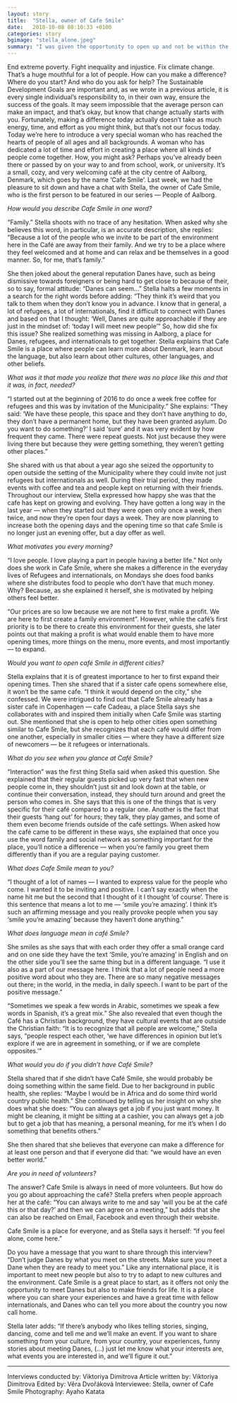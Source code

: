 ```yaml
---
layout: story
title:  "Stella, owner of Cafe Smile"
date:   2018-10-08 08:10:33 +0100
categories: story
bgimage: "stella_alone.jpeg"
summary: "I was given the opportunity to open up and not be within the setting of the Municipality but a more open one, where we could invite not just refugees but also internationals. So, we had half a year trial period with mainly free events, twice a week, with coffees and teas and again we just saw people are coming... And every time somebody came, the next time he would bring someone else, so it just kept on growing and evolving. A lot of the people here in the Café are away from their family. And we try to be a place where they feel welcomed and at home and can relax and be themselves."
---
```


End extreme poverty. Fight inequality and injustice. Fix climate change. That’s a huge mouthful for a lot of people. How can you make a difference? Where do you start? And who do you ask for help? The Sustainable Development Goals are important and, as we wrote in a previous article, it is every single individual’s responsibility to, in their own way, ensure the success of the goals. It may seem impossible that the average person can make an impact, and that’s okay, but know that change actually starts with you. Fortunately, making a difference today actually doesn’t take as much energy, time, and effort as you might think, but that’s not our focus today. Today we’re here to introduce a very special woman who has reached the hearts of people of all ages and all backgrounds. A woman who has dedicated a lot of time and effort in creating a place where all kinds of people come together. How, you might ask? Perhaps you’ve already been there or passed by on your way to and from school, work, or university. It’s a small, cozy, and very welcoming café at the city centre of Aalborg, Denmark, which goes by the name ‘Cafe Smile’. Last week, we had the pleasure to sit down and have a chat with Stella, the owner of Cafe Smile, who is the first person to be featured in our series — People of Aalborg.

*How would you describe Cafe Smile in one word?*

“Family.” Stella shoots with no trace of any hesitation. When asked why she believes this word, in particular, is an accurate description, she replies: “Because a lot of the people who we invite to be part of the environment here in the Café are away from their family. And we try to be a place where they feel welcomed and at home and can relax and be themselves in a good manner. So, for me, that’s family.”

She then joked about the general reputation Danes have, such as being dismissive towards foreigners or being hard to get close to because of their, so to say, formal attitude: “Danes can seem…” Stella halts a few moments in a search for the right words before adding: “They think it’s weird that you talk to them when they don’t know you in advance. I know that in general, a lot of refugees, a lot of internationals, find it difficult to connect with Danes and based on that I thought: ‘Well, Danes are quite approachable if they are just in the mindset of: ‘today I will meet new people’” So, how did she fix this issue? She realized something was missing in Aalborg, a place for Danes, refugees, and internationals to get together. Stella explains that Cafe Smile is a place where people can learn more about Denmark, learn about the language, but also learn about other cultures, other languages, and other beliefs.

*What was it that made you realize that there was no place like this and that it was, in fact, needed?*

“I started out at the beginning of 2016 to do once a week free coffee for refugees and this was by invitation of the Municipality.” She explains: “They said: ‘We have these people, this space and they don’t have anything to do, they don’t have a permanent home, but they have been granted asylum. Do you want to do something?’ I said ‘sure’ and it was very evident by how frequent they came. There were repeat guests. Not just because they were living there but because they were getting something, they weren’t getting other places.”

She shared with us that about a year ago she seized the opportunity to open outside the setting of the Municipality where they could invite not just refugees but internationals as well. During their trial period, they made events with coffee and tea and people kept on returning with their friends. Throughout our interview, Stella expressed how happy she was that the cafe has kept on growing and evolving. They have gotten a long way in the last year — when they started out they were open only once a week, then twice, and now they’re open four days a week. They are now planning to increase both the opening days and the opening time so that cafe Smile is no longer just an evening offer, but a day offer as well.

*What motivates you every morning?*

“I love people. I love playing a part in people having a better life.” Not only does she work in Cafe Smile, where she makes a difference in the everyday lives of Refugees and internationals, on Mondays she does food banks where she distributes food to people who don’t have that much money. Why? Because, as she explained it herself, she is motivated by helping others feel better.

“Our prices are so low because we are not here to first make a profit. We are here to first create a family environment”. However, while the café’s first priority is to be there to create this environment for their guests, she later points out that making a profit is what would enable them to have more opening times, more things on the menu, more events, and most importantly — to expand.

*Would you want to open café Smile in different cities?*

Stella explains that it is of greatest importance to her to first expand their opening times. Then she shared that if a sister cafe opens somewhere else, it won’t be the same cafe. “I think it would depend on the city,” she confessed. We were intrigued to find out that Cafe Smile already has a sister cafe in Copenhagen — cafe Cadeau, a place Stella says she collaborates with and inspired them initially when Cafe Smile was starting out. She mentioned that she is open to help other cities open something similar to Cafe Smile, but she recognizes that each café would differ from one another, especially in smaller cities — where they have a different size of newcomers — be it refugees or internationals.

*What do you see when you glance at Café Smile?*

“Interaction” was the first thing Stella said when asked this question. She explained that their regular guests picked up very fast that when new people come in, they shouldn’t just sit and look down at the table, or continue their conversation, instead, they should turn around and greet the person who comes in. She says that this is one of the things that is very specific for their café compared to a regular one. Another is the fact that their guests ‘hang out’ for hours; they talk, they play games, and some of them even become friends outside of the café settings. When asked how the café came to be different in these ways, she explained that once you use the word family and social network as something important for the place, you’ll notice a difference — when you’re family you greet them differently than if you are a regular paying customer.

*What does Cafe Smile mean to you?*

“I thought of a lot of names — I wanted to express value for the people who come. I wanted it to be inviting and positive. I can’t say exactly when the name hit me but the second that I thought of it I thought ‘of course’. There is this sentence that means a lot to me — ‘smile you’re amazing’. I think it’s such an affirming message and you really provoke people when you say ‘smile you’re amazing’ because they haven’t done anything.”

*What does language mean in café Smile?*

She smiles as she says that with each order they offer a small orange card and on one side they have the text ‘Smile, you’re amazing’ in English and on the other side you’ll see the same thing but in a different language. “I use it also as a part of our message here. I think that a lot of people need a more positive word about who they are. There are so many negative messages out there; in the world, in the media, in daily speech. I want to be part of the positive message.”

“Sometimes we speak a few words in Arabic, sometimes we speak a few words in Spanish, it’s a great mix.” She also revealed that even though the Café has a Christian background, they have cultural events that are outside the Christian faith: “It is to recognize that all people are welcome,” Stella says, “people respect each other, ‘we have differences in opinion but let’s explore if we are in agreement in something, or if we are complete opposites.’”

*What would you do if you didn’t have Café Smile?*

Stella shared that if she didn’t have Café Smile, she would probably be doing something within the same field. Due to her background in public health, she replies: “Maybe I would be in Africa and do some third world country public health.” She continued by telling us her insight on why she does what she does: “You can always get a job if you just want money. It might be cleaning, it might be sitting at a cashier, you can always get a job but to get a job that has meaning, a personal meaning, for me it’s when I do something that benefits others.”

She then shared that she believes that everyone can make a difference for at least one person and that if everyone did that: “we would have an even better world.”

*Are you in need of volunteers?*

The answer? Cafe Smile is always in need of more volunteers. But how do you go about approaching the café? Stella prefers when people approach her at the café: “You can always write to me and say ‘will you be at the café this or that day?’ and then we can agree on a meeting,” but adds that she can also be reached on Email, Facebook and even through their website.

Cafe Smile is a place for everyone, and as Stella says it herself: “if you feel alone, come here.”

Do you have a message that you want to share through this interview?
“Don’t judge Danes by what you meet on the streets. Make sure you meet a Dane when they are ready to meet you.” Like any international place, it is important to meet new people but also to try to adapt to new cultures and the environment. Cafe Smile is a great place to start, as it offers not only the opportunity to meet Danes but also to make friends for life. It is a place where you can share your experiences and have a great time with fellow internationals, and Danes who can tell you more about the country you now call home.

Stella later adds: “If there’s anybody who likes telling stories, singing, dancing, come and tell me and we’ll make an event. If you want to share something from your culture, from your country, your experiences, funny stories about meeting Danes, (…) just let me know what your interests are, what events you are interested in, and we’ll figure it out.”
____________
Interviews conducted by: Viktoriya Dimitrova
Article written by: Viktoriya Dimitrova
Edited by: Věra Dvořáková
Interviewee: Stella, owner of Cafe Smile
Photography: Ayaho Katata

